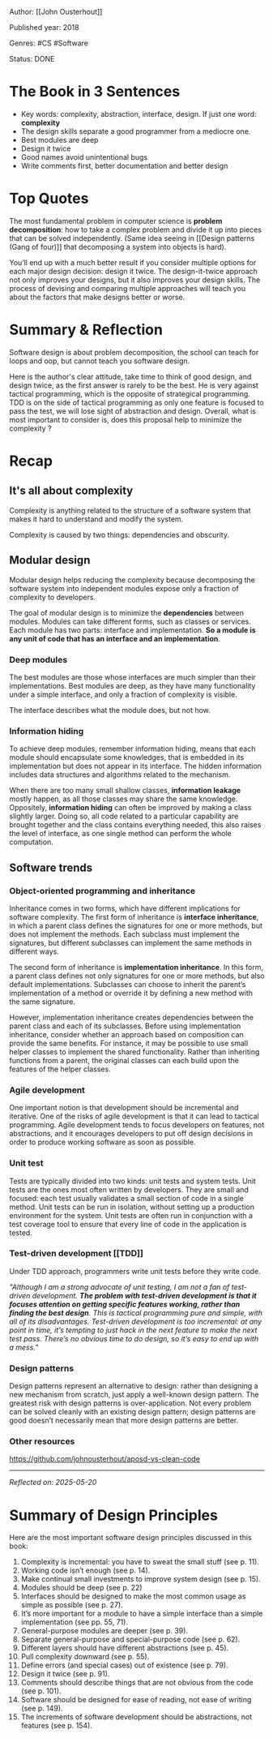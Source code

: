 Author: [[John Ousterhout]]

Published year: 2018

Genres: #CS #Software 

Status: DONE


# The Book in 3 Sentences

- Key words: complexity, abstraction, interface, design. If just one word: **complexity**
- The design skills separate a good programmer from a mediocre one.
- Best modules are deep
- Design it twice
- Good names avoid unintentional bugs
- Write comments first, better documentation and better design
# Top Quotes

The most fundamental problem in computer science is **problem decomposition**: how to take a complex problem and divide it up into pieces that can be solved independently. (Same idea seeing in [[Design patterns (Gang of four)]] that decomposing a system into objects is hard).

You’ll end up with a much better result if you consider multiple options for each major design decision: design it twice. The design-it-twice approach not only improves your designs, but it also
improves your design skills. The process of devising and comparing multiple approaches will teach you about the factors that make designs better or worse.

# Summary & Reflection

Software design is about problem decomposition, the school can teach for loops and oop, but cannot teach you software design.

Here is the author's clear attitude, take time to think of good design, and design twice, as the first answer is rarely to be the best. He is very against tactical programming, which is the opposite of strategical programming. TDD is on the side of tactical programming as only one feature is focused to pass the test, we will lose sight of abstraction and design. Overall, what is most important to consider is, does this proposal help to minimize the complexity ?

# Recap
## It's all about complexity

Complexity is anything related to the structure of a software system that makes it hard to understand and modify the system.

Complexity is caused by two things: dependencies and obscurity.

## Modular design
Modular design helps reducing the complexity because decomposing the software system into independent modules expose only a fraction of complexity to developers. 

The goal of modular design is to minimize the **dependencies** between modules. Modules can take different forms, such as classes or services. Each module has two parts: interface and implementation. **So a module is any unit of code that has an interface and an implementation**.

### Deep modules
The best modules are those whose interfaces are much simpler than their implementations. Best modules are deep, as they have many functionality under a simple interface, and only a fraction of complexity is visible.

The interface describes what the module does, but not how.

### Information hiding
To achieve deep modules, remember information hiding, means that each module should encapsulate some knowledges, that is embedded in its implementation but does not appear in its interface. The hidden information includes data structures and algorithms related to the
mechanism.

When there are too many small shallow classes, **information leakage** mostly happen, as all those classes may share the same knowledge. Oppositely, **information hiding** can often be improved by making a class slightly larger. Doing so, all code related to a particular capability are brought together and the class contains everything needed, this also raises the level of interface, as one single method can perform the whole computation.


## Software trends
### Object-oriented programming and inheritance
Inheritance comes in two forms, which have different implications for software complexity. The first form of inheritance is **interface inheritance**, in which a parent class defines the signatures for one or more methods, but does not implement the methods. Each subclass must implement the signatures, but different subclasses can implement the same methods in different ways.

The second form of inheritance is **implementation inheritance**. In this form, a parent class defines not only signatures for one or more methods, but also default implementations. Subclasses can choose to inherit the parent’s implementation of a method or override it by defining a new method with the same signature.

However, implementation inheritance creates dependencies between the parent class and each of its subclasses. Before using implementation inheritance, consider whether an approach based on composition can provide the same benefits. For instance, it may be possible to use small helper classes to implement the shared functionality. Rather than inheriting functions from a parent, the original classes can each build upon the features of the helper classes.

### Agile development

One important notion is that development should be incremental and iterative. One of the risks of agile development is that it can lead to tactical programming. Agile development tends to focus developers on features, not abstractions, and it encourages developers to put off design decisions in order to produce working software as soon as possible.

### Unit test
Tests are typically divided into two kinds: unit tests and system tests. Unit tests are the ones most often written by developers. They are small and focused: each test usually validates a small section of code in a single method. Unit tests can be run in isolation, without setting up a production environment for the system. Unit tests are often run in conjunction with a test coverage tool to ensure that every line of code in the application is tested.

### Test-driven development [[TDD]]
Under TDD approach, programmers write unit tests before they write code.

*"Although I am a strong advocate of unit testing, I am not a fan of test-driven development. **The problem with test-driven development is that it focuses attention on getting specific features working, rather than finding the best design**. This is tactical programming pure and simple, with all of its disadvantages. Test-driven development is too incremental: at any point in time, it’s tempting to just hack in the next feature to make the next test pass. There’s no obvious time to do design, so it’s easy to end up with a mess."*

### Design patterns
Design patterns represent an alternative to design: rather than designing a new mechanism from scratch, just apply a well-known design pattern. The greatest risk with design patterns is over-application. Not every problem can be solved cleanly with an existing design pattern; design patterns are good doesn’t necessarily mean that more design patterns are better.

### Other resources
https://github.com/johnousterhout/aposd-vs-clean-code


---
*Reflected on: 2025-05-20*


# Summary of Design Principles

Here are the most important software design principles discussed in this book:
1. Complexity is incremental: you have to sweat the small stuff (see p. 11).
2. Working code isn’t enough (see p. 14).
3. Make continual small investments to improve system design (see p. 15).
4. Modules should be deep (see p. 22)
5. Interfaces should be designed to make the most common usage as simple as
possible (see p. 27).
6. It’s more important for a module to have a simple interface than a simple
implementation (see pp. 55, 71).
7. General-purpose modules are deeper (see p. 39).
8. Separate general-purpose and special-purpose code (see p. 62).
9. Different layers should have different abstractions (see p. 45).
10. Pull complexity downward (see p. 55).
11. Define errors (and special cases) out of existence (see p. 79).
12. Design it twice (see p. 91).
13. Comments should describe things that are not obvious from the code (see p.
101).
14. Software should be designed for ease of reading, not ease of writing (see p.
149).
15. The increments of software development should be abstractions, not
features (see p. 154).